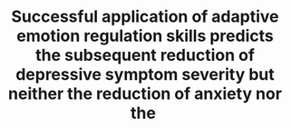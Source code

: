 --- 
abstract: '' 
authors: 
 - CM Wirtz
 -  A Radkovsky
 -  admin
 -  M Berking
doi: '' 
featured: false 
publication: '*PloS one*, 120' 
publication_short: '' 
publishDate: '2014-01-01' 
title: 'Successful application of adaptive emotion regulation skills predicts the subsequent reduction of depressive symptom severity but neither the reduction of anxiety nor the ' 
url_code: '' 
url_dataset: '' 
url_pdf: '' 
url_poster: '' 
url_project: '' 
url_slides: '' 
url_source: '' 
url_video: '' 
---